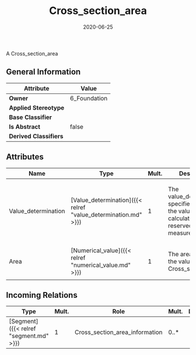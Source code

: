 ﻿---
title: Cross_section_area
toc: false
type: specs
date: "2020-06-25"
draft: false
specification: KBL
version: 2.5.sr1
documentType: "Recommendation"
elementType: Class
classes:
  - Cross_section_area
menu_name: kbl-2.5.sr1
---
<p>A Cross_section_area </p>

## General Information

| Attribute               | Value |
|-------------------------|-------|
| **Owner**               | 6_Foundation |
| **Applied Stereotype**  |   |
| **Base Classifier**     |   |
| **Is Abstract**         | false |
| **Derived Classifiers** |   |

## Attributes
|  Name  |  Type  |  Mult.  |  Description  |  Owning Classifier  |
|--------|--------|---------|---------------|--------------|
|Value_determination | [Value_determination]({{< relref "value_determination.md" >}}) | 1 | <p>The value_determinates specifies whether the value is calculated, reserved, or measured.</p> | [Cross_section_area]({{< relref "cross_section_area.md" >}}) |
|Area | [Numerical_value]({{< relref "numerical_value.md" >}}) | 1 | <p>The area specifies the value of the Cross_section_area.</p> | [Cross_section_area]({{< relref "cross_section_area.md" >}}) |

##  Incoming Relations
|    Type  |   Mult.  |   Role    |   Mult.   |   Description  |
|----------|----------|-----------|-----------|----------------|
| [Segment]({{< relref "segment.md" >}}) | 1 | Cross_section_area_information | 0..* |  |
